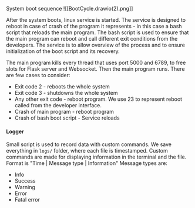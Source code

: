 System boot sequence
![[BootCycle.drawio(2).png]]

After the system boots, linux service is started. The service is designed to reboot in case of crash of the program it represents - in this case a bash script that reloads the main program.
The bash script is used to ensure that the main program can reboot and call different exit conditions from the developers. The service is to allow overview of the process and to ensure initialization of the boot script and its recovery.

The main program kills every thread that uses port 5000 and 6789, to free slots for Flask server and Websocket. Then the main program runs. There are few cases to consider:
- Exit code 2 - reboots the whole system
- Exit code 3 - shutdowns the whole system
- Any other exit code - reboot program. We use 23 to represent reboot called from the developer interface.
- Crash of main program - reboot program
- Crash of bash boot script - Service reloads

#### Logger
Small script is used to record data with custom commands. We save everything in `logs/` folder, where each file is timestamped.  Custom commands are made for displaying information in the terminal and the file.
Format is "Time | Message type | Information"
Message types are:
- Info
- Success
- Warning
- Error
- Fatal error
